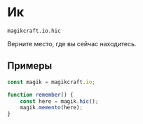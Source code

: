 
# Ик

`magikcraft.io.hic`

Верните место, где вы сейчас находитесь.

## Примеры

```javascript
const magik = magikcraft.io;

function remember() {
    const here = magik.hic();
    magik.memento(here);
}
```